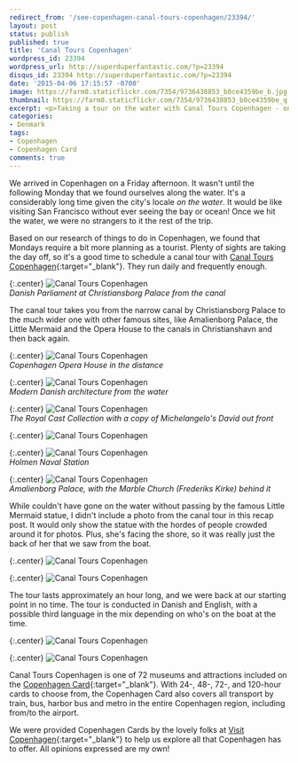 ```yaml
---
redirect_from: '/see-copenhagen-canal-tours-copenhagen/23394/'
layout: post
status: publish
published: true
title: 'Canal Tours Copenhagen'
wordpress_id: 23394
wordpress_url: http://superduperfantastic.com/?p=23394
disqus_id: 23394 http://superduperfantastic.com/?p=23394
date: '2015-04-06 17:15:57 -0700'
image: https://farm8.staticflickr.com/7354/9736438853_b0ce4359be_b.jpg
thumbnail: https://farm8.staticflickr.com/7354/9736438853_b0ce4359be_q.jpg
excerpt: <p>Taking a tour on the water with Canal Tours Copenhagen - one of many attractions you'll find on the Copenhagen Card.</p>
categories:
- Denmark
tags:
- Copenhagen
- Copenhagen Card
comments: true
---
```

We arrived in Copenhagen on a Friday afternoon. It wasn't until the following Monday that we found ourselves along the water. It's a considerably long time given the city's locale _on the water_. It would be like visiting San Francisco without ever seeing the bay or ocean! Once we hit the water, we were no strangers to it the rest of the trip.

Based on our research of things to do in Copenhagen, we found that Mondays require a bit more planning as a tourist. Plenty of sights are taking the day off, so it's a good time to schedule a canal tour with [Canal Tours Copenhagen](http://www.stromma.dk/en/copenhagen/sightseeing/sightseeing-by-boat/the-grand-tour/ "Canal Tours Copenhagen"){:target="_blank"}. They run daily and frequently enough.

{:.center}
![Canal Tours Copenhagen](https://farm8.staticflickr.com/7385/9736313575_0a43c81393_b.jpg)  
_Danish Parliament at Christiansborg Palace from the canal_

The canal tour takes you from the narrow canal by Christiansborg Palace to the much wider one with other famous sites, like Amalienborg Palace, the Little Mermaid and the Opera House to the canals in Christianshavn and then back again.

{:.center}
![Canal Tours Copenhagen](https://farm8.staticflickr.com/7386/9736338187_fa437c1a2b_b.jpg)  
_Copenhagen Opera House in the distance_

{:.center}
![Canal Tours Copenhagen](https://farm8.staticflickr.com/7421/9736340527_09ba59103a_b.jpg)  
_Modern Danish architecture from the water_

{:.center}
![Canal Tours Copenhagen](https://farm8.staticflickr.com/7356/9736342369_6e2722a956_b.jpg)  
_The Royal Cast Collection with a copy of Michelangelo's David out front_

{:.center}
![Canal Tours Copenhagen](https://farm8.staticflickr.com/7424/9736343745_ff384c6d55_b.jpg)

{:.center}
![Canal Tours Copenhagen](https://farm8.staticflickr.com/7323/9736432051_8b8aa2748d_b.jpg)  
_Holmen Naval Station_

{:.center}
![Canal Tours Copenhagen](https://farm8.staticflickr.com/7406/9736436609_aa662276fe_b.jpg)  
_Amalienborg Palace, with the Marble Church (Frederiks Kirke) behind it_

While couldn't have gone on the water without passing by the famous Little Mermaid statue, I didn't include a photo from the canal tour in this recap post. It would only show the statue with the hordes of people crowded around it for photos. Plus, she's facing the shore, so it was really just the back of her that we saw from the boat.

{:.center}
![Canal Tours Copenhagen](https://farm8.staticflickr.com/7405/9739243400_10373aabd0_b.jpg)

{:.center}
![Canal Tours Copenhagen](https://farm8.staticflickr.com/7315/9739241820_20b9e184e7_b.jpg)

The tour lasts approximately an hour long, and we were back at our starting point in no time. The tour is conducted in Danish and English, with a possible third language in the mix depending on who's on the boat at the time.

{:.center}
![Canal Tours Copenhagen](https://farm8.staticflickr.com/7409/9736441111_e1e77cbba1_b.jpg)

{:.center}
![Canal Tours Copenhagen](https://farm8.staticflickr.com/7354/9736438853_b0ce4359be_b.jpg)

Canal Tours Copenhagen is one of 72 museums and attractions included on the [Copenhagen Card](http://www.copenhagencard.com/?currency=dkk "Copenhagen Card"){:target="_blank"}. With 24-, 48-, 72-, and 120-hour cards to choose from, the Copenhagen Card also covers all transport by train, bus, harbor bus and metro in the entire Copenhagen region, including from/to the airport.

We were provided Copenhagen Cards by the lovely folks at [Visit Copenhagen](http://www.visitcopenhagen.com/copenhagen-tourist "Visit Copenhagen"){:target="_blank"} to help us explore all that Copenhagen has to offer. All opinions expressed are my own!
